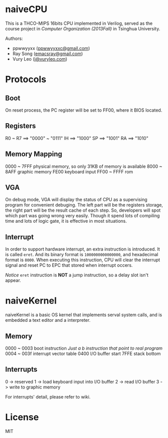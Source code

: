 naiveCPU
========
This is a THCO-MIPS 16bits CPU implemented in Verilog, served as the course project in *Computer Organization (2013Fall)* in Tsinghua University.

Authors:

* ppwwyyxx (ppwwyyxxc@gmail.com)
* Ray Song (emacsray@gmail.com)
* Vury Leo (i@vuryleo.com)

Protocols
=========

Boot
----
On reset process, the PC register will be set to FF00, where it BIOS located.

Registers
---------
R0 ~ R7 ==> "0000" ~ "0111"
IH ==> "1000"
SP ==> "1001"
RA ==> "1010"

Memory Mapping
--------------
0000 ~ 7FFF physical memory, so only 31KB of memory is available
8000 ~ 8AFF graphic memory
FE00 keyboard input
FF00 ~ FFFF rom

VGA
---
On debug mode, VGA will display the status of CPU as a supervising program for convenient debuging.
The left part will be the registers storage, the right part will be the result cache of each step.
So, developers will spot which part was going wrong very easily.
Though it spend lots of compiling time and lots of logic gate, it is effective in most situations.

Interrupt
---------
In order to support hardware interrupt, an extra instruction is introduced.
It is called `eret`. And its binary format is `1000000000000000`, and hexadecimal format is `8000`.
When executing this instruction, CPU will clear the interrupt signal and reset PC to EPC that stored when interrupt occers.

*Notice* `eret` instruction is **NOT** a jump instruction, so a delay slot isn't appear.

naiveKernel
===========
naiveKernel is a basic OS kernel that implements serval system calls, and is embedded a text editor and a interpreter.

Memory
------
0000 ~ 0003 boot instruction *Just a b instruction that point to real program*
0004 ~ 003f interrupt vector table
0400 I/O buffer start
7FFE stack bottom

Interrupts
----------
0 -> reserved
1 -> load keyboard input into I/O buffer
2 -> read I/O buffer
3 -> write to graphic memory

For interrupts' detail, please refer to wiki.

License
=======
MIT
